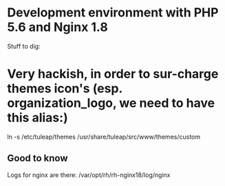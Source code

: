 Development environment with PHP 5.6 and Nginx 1.8
==================================================

Stuff to dig:

# Very hackish, in order to sur-charge themes icon's (esp. organization_logo, we need to have this alias:)
ln -s /etc/tuleap/themes /usr/share/tuleap/src/www/themes/custom

Good to know
------------

Logs for nginx are there:
/var/opt/rh/rh-nginx18/log/nginx